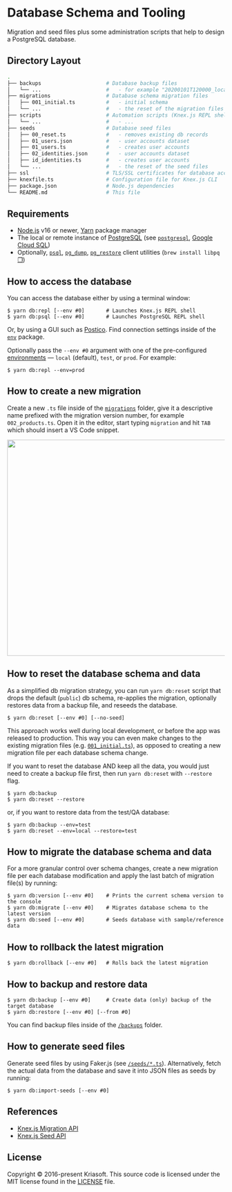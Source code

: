 # Database Schema and Tooling

Migration and seed files plus some administration scripts that help to design
a PostgreSQL database.

## Directory Layout

```bash
.
├── backups                     # Database backup files
│   └── ...                     #   - for example "20200101T120000_local.sql"
├── migrations                  # Database schema migration files
│   ├── 001_initial.ts          #   - initial schema
│   └── ...                     #   - the reset of the migration files
├── scripts                     # Automation scripts (Knex.js REPL shell, etc.)
│   └── ...                     #   - ...
├── seeds                       # Database seed files
│   ├── 00_reset.ts             #   - removes existing db records
│   ├── 01_users.json           #   - user accounts dataset
│   ├── 01_users.ts             #   - creates user accounts
│   ├── 02_identities.json      #   - user accounts dataset
│   ├── id_identities.ts        #   - creates user accounts
│   └── ...                     #   - the reset of the seed files
├── ssl                         # TLS/SSL certificates for database access
├── knexfile.ts                 # Configuration file for Knex.js CLI
├── package.json                # Node.js dependencies
└── README.md                   # This file
```

## Requirements

- [Node.js](https://nodejs.org/) v16 or newer, [Yarn](https://yarnpkg.com/) package manager
- The local or remote instance of [PostgreSQL](https://www.postgresql.org/) (see [`postgresql`](https://formulae.brew.sh/formula/postgresql), [Google Cloud SQL](https://cloud.google.com/sql))
- Optionally, [`psql`](https://www.postgresql.org/docs/current/app-psql.html), [`pg_dump`](https://www.postgresql.org/docs/current/app-pgdump.html), [`pg_restore`](https://www.postgresql.org/docs/current/app-pgrestore.html) client utilities (`brew install libpq` [❐](https://stackoverflow.com/a/49689589/82686))

## How to access the database

You can access the database either by using a terminal window:

```
$ yarn db:repl [--env #0]       # Launches Knex.js REPL shell
$ yarn db:psql [--env #0]       # Launches PostgreSQL REPL shell
```

Or, by using a GUI such as [Postico](https://eggerapps.at/postico/). Find
connection settings inside of the [`env`](../env) package.

Optionally pass the `--env #0` argument with one of the pre-configured
[environments](../env) — `local` (default), `test`, or `prod`. For example:

```
$ yarn db:repl --env=prod
```

## How to create a new migration

Create a new `.ts` file inside of the [`migrations`](./migrations) folder,
give it a descriptive name prefixed with the migration version number, for
example `002_products.ts`. Open it in the editor, start typing `migration`
and hit `TAB` which should insert a VS Code snippet.

<p align="center"><img src="https://github.com/koistya/files/blob/gh-pages/db-migration.gif?raw=true" width="679" height="501" /></p>

## How to reset the database schema and data

As a simplified db migration strategy, you can run `yarn db:reset` script that
drops the default (`public`) db schema, re-applies the migration, optionally
restores data from a backup file, and reseeds the database.

```
$ yarn db:reset [--env #0] [--no-seed]
```

This approach works well during local development, or before the app was
released to production. This way you can even make changes to the existing
migration files (e.g. [`001_initial.ts`](./migrations/001_initial.ts)), as
opposed to creating a new migration file per each database schema change.

If you want to reset the database AND keep all the data, you would just need
to create a backup file first, then run `yarn db:reset` with `--restore` flag.

```
$ yarn db:backup
$ yarn db:reset --restore
```

or, if you want to restore data from the test/QA database:

```
$ yarn db:backup --env=test
$ yarn db:reset --env=local --restore=test
```

## How to migrate the database schema and data

For a more granular control over schema changes, create a new migration file per
each database modification and apply the last batch of migration file(s) by running:

```
$ yarn db:version [--env #0]    # Prints the current schema version to the console
$ yarn db:migrate [--env #0]    # Migrates database schema to the latest version
$ yarn db:seed [--env #0]       # Seeds database with sample/reference data
```

## How to rollback the latest migration

```
$ yarn db:rollback [--env #0]   # Rolls back the latest migration
```

## How to backup and restore data

```
$ yarn db:backup [--env #0]     # Create data (only) backup of the target database
$ yarn db:restore [--env #0] [--from #0]
```

You can find backup files inside of the [`/backups`](./backups) folder.

## How to generate seed files

Generate seed files by using Faker.js (see [`/seeds/*.ts`](./seeds)).
Alternatively, fetch the actual data from the database and save it into JSON
files as seeds by running:

```
$ yarn db:import-seeds [--env #0]
```

## References

- [Knex.js Migration API](https://knexjs.org/#Migrations-API)
- [Knex.js Seed API](https://knexjs.org/#Seeds-API)

## License

Copyright © 2016-present Kriasoft. This source code is licensed under the MIT license found in the
[LICENSE](https://github.com/kriasoft/relay-starter-kit/blob/main/LICENSE) file.

